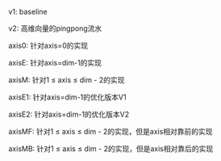 v1: baseline

v2: 高维向量的pingpong流水

axis0: 针对axis=0的实现

axisE: 针对axis=dim-1的实现

axisM: 针对1 $\leq$ axis $\leq$ dim - 2的实现

axisE1: 针对axis=dim-1的优化版本V1

axisE2: 针对axis=dim-1的优化版本V2

axisMF: 针对1 $\leq$ axis $\leq$ dim - 2的实现，但是axis相对靠前的实现

axisMB: 针对1 $\leq$ axis $\leq$ dim - 2的实现，但是axis相对靠后的实现


